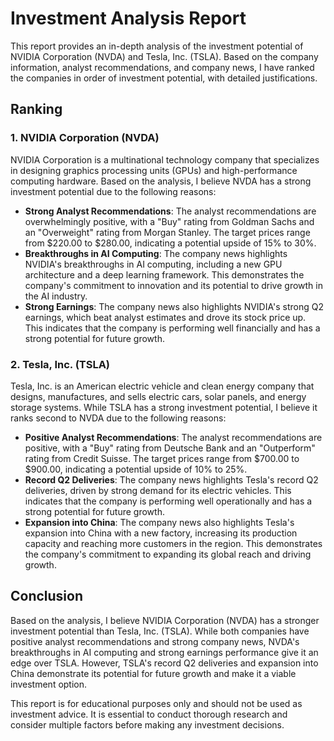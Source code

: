 **Investment Analysis Report**
============================

This report provides an in-depth analysis of the investment potential of NVIDIA Corporation (NVDA) and Tesla, Inc. (TSLA). Based on the company information, analyst recommendations, and company news, I have ranked the companies in order of investment potential, with detailed justifications.

**Ranking**
---------

### 1. NVIDIA Corporation (NVDA)

NVIDIA Corporation is a multinational technology company that specializes in designing graphics processing units (GPUs) and high-performance computing hardware. Based on the analysis, I believe NVDA has a strong investment potential due to the following reasons:

* **Strong Analyst Recommendations**: The analyst recommendations are overwhelmingly positive, with a "Buy" rating from Goldman Sachs and an "Overweight" rating from Morgan Stanley. The target prices range from $220.00 to $280.00, indicating a potential upside of 15% to 30%.
* **Breakthroughs in AI Computing**: The company news highlights NVIDIA's breakthroughs in AI computing, including a new GPU architecture and a deep learning framework. This demonstrates the company's commitment to innovation and its potential to drive growth in the AI industry.
* **Strong Earnings**: The company news also highlights NVIDIA's strong Q2 earnings, which beat analyst estimates and drove its stock price up. This indicates that the company is performing well financially and has a strong potential for future growth.

### 2. Tesla, Inc. (TSLA)

Tesla, Inc. is an American electric vehicle and clean energy company that designs, manufactures, and sells electric cars, solar panels, and energy storage systems. While TSLA has a strong investment potential, I believe it ranks second to NVDA due to the following reasons:

* **Positive Analyst Recommendations**: The analyst recommendations are positive, with a "Buy" rating from Deutsche Bank and an "Outperform" rating from Credit Suisse. The target prices range from $700.00 to $900.00, indicating a potential upside of 10% to 25%.
* **Record Q2 Deliveries**: The company news highlights Tesla's record Q2 deliveries, driven by strong demand for its electric vehicles. This indicates that the company is performing well operationally and has a strong potential for future growth.
* **Expansion into China**: The company news also highlights Tesla's expansion into China with a new factory, increasing its production capacity and reaching more customers in the region. This demonstrates the company's commitment to expanding its global reach and driving growth.

**Conclusion**
--------------

Based on the analysis, I believe NVIDIA Corporation (NVDA) has a stronger investment potential than Tesla, Inc. (TSLA). While both companies have positive analyst recommendations and strong company news, NVDA's breakthroughs in AI computing and strong earnings performance give it an edge over TSLA. However, TSLA's record Q2 deliveries and expansion into China demonstrate its potential for future growth and make it a viable investment option.

This report is for educational purposes only and should not be used as investment advice. It is essential to conduct thorough research and consider multiple factors before making any investment decisions.